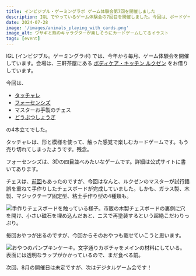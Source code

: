```yaml
---
title: インビジブル・ゲーミングラボ ゲーム体験会第7回を開催しました
description: IGL でやっているゲーム体験会の7回目を開催しました。今回は、ボードゲーム会でした。
date: 2024-07-28
image: '/images/animals_playing_with_cards.png'
image_alt: ウサギと熊のキャラクターが楽しそうにカードゲームしてるイラスト
tags: [event]
---
```


IGL (インビジブル。ゲーミングラボ) では、今年から毎月、ゲーム体験会を開催しています。会場は、三軒茶屋にある [ボディケア・キッチン ルクゼン](https://luxen.jp/) をお借りしています。

今回は、

- [タッチャレ](https://camp-fire.jp/projects/view/681357)
- [フォーセンシズ](https://sugorokuya.jp/p/four-senses)
- マスターお手製のチェス
- [どうぶつしょうぎ](https://ja.wikipedia.org/wiki/%E3%81%A9%E3%81%86%E3%81%B6%E3%81%A4%E3%81%97%E3%82%87%E3%81%86%E3%81%8E)

の4本立てでした。

タッチャレは、形と模様を使って、触った感覚で楽しむカードゲームです。もう売り切れてしまったようです。残念。

フォーセンシズは、3Dの四目並べみたいなゲームです。詳細は公式サイトに書いてあります。

チェスは、[前回](https://yncat.net/posts/igl)もあったのですが、今回はなんと、ルクゼンのマスターが試行錯誤を重ねて手作りしたチェスボードが完成していました。しかも、ガラス製、木製、マジックテープ固定型、粘土手作り型の4種類も。

![手作りチェスボードを触っている様子。市販の木製チェスボードの裏側に穴を開け、小さい磁石を埋め込んだあと、ニスで再塗装するという超絶こだわりっぷり。]({{site.baseurl}}/images/board.jpeg#wide)

毎回おやつが出るのですが、今回からそのおやつも載せていこうと思います。

![おやつのパンプキンケーキ。文字通りカボチャをメインの材料にしている。表面には透明なラップがかかっているので、まだ食べる前。]({{site.baseurl}}/images/pumpkin_cake.jpg#wide)

次回、8月の開催日は未定ですが、次はデジタルゲーム会です！

